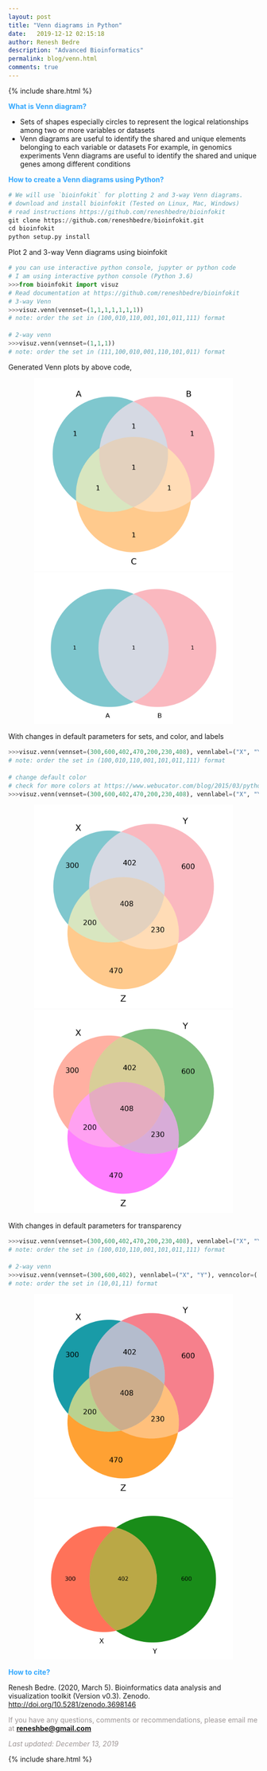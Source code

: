 ```yaml
---
layout: post
title: "Venn diagrams in Python"
date:   2019-12-12 02:15:18
author: Renesh Bedre
description: "Advanced Bioinformatics"
permalink: blog/venn.html
comments: true
---
```

<p>
{% include  share.html %}
</p>

**<span style="color:#33a8ff">What is Venn diagram?</span>**
 - Sets of shapes especially circles to represent the logical relationships among two or more variables or datasets
 - Venn diagrams are useful to identify the shared and unique elements belonging to each variable or datasets
   For example, in genomics experiments Venn diagrams are useful to identify the shared and unique genes among
   different conditions
   
**<span style="color:#33a8ff">How to create a Venn diagrams using Python?</span>**

```python
# We will use `bioinfokit` for plotting 2 and 3-way Venn diagrams.
# download and install bioinfokit (Tested on Linux, Mac, Windows) 
# read instructions https://github.com/reneshbedre/bioinfokit
git clone https://github.com/reneshbedre/bioinfokit.git
cd bioinfokit
python setup.py install
```   

Plot 2 and 3-way Venn diagrams using bioinfokit

```python
# you can use interactive python console, jupyter or python code
# I am using interactive python console (Python 3.6)
>>>from bioinfokit import visuz
# Read documentation at https://github.com/reneshbedre/bioinfokit
# 3-way Venn 
>>>visuz.venn(vennset=(1,1,1,1,1,1,1))
# note: order the set in (100,010,110,001,101,011,111) format

# 2-way venn
>>>visuz.venn(vennset=(1,1,1))
# note: order the set in (111,100,010,001,110,101,011) format
```

Generated Venn plots by above code,

<p align="center">
<img src="/myfiles/venn/venn3_1.png" width="400">
<img src="/myfiles/venn/venn2_1.png" width="400">
</p>

With changes in default parameters for sets, and color, and labels

```python
>>>visuz.venn(vennset=(300,600,402,470,200,230,408), vennlabel=("X", "Y", "Z"))
# note: order the set in (100,010,110,001,101,011,111) format

# change default color
# check for more colors at https://www.webucator.com/blog/2015/03/python-color-constants-module/
>>>visuz.venn(vennset=(300,600,402,470,200,230,408), vennlabel=("X", "Y", "Z"), venncolor=('#ff6347', '#008000', '#FF00FF'))
```

<p align="center">
<img src="/myfiles/venn/venn3_2.png" width="400">
<img src="/myfiles/venn/venn3_3.png" width="400">
</p>

With changes in default parameters for transparency

```python
>>>visuz.venn(vennset=(300,600,402,470,200,230,408), vennlabel=("X", "Y", "Z"), vennalpha=0.9)
# note: order the set in (100,010,110,001,101,011,111) format

# 2-way venn
>>>visuz.venn(vennset=(300,600,402), vennlabel=("X", "Y"), venncolor=('#ff6347', '#008000'), vennalpha=0.9)
# note: order the set in (10,01,11) format
```

<p align="center">
<img src="/myfiles/venn/venn3_4.png" width="400">
<img src="/myfiles/venn/venn2_2.png" width="400">
</p>

**<span style="color:#33a8ff">How to cite?</span>**

Renesh Bedre. (2020, March 5). Bioinformatics data analysis and visualization toolkit (Version v0.3). Zenodo. <a href="http://doi.org/10.5281/zenodo.3698146">http://doi.org/10.5281/zenodo.3698146</a>

<span style="color:#9e9696">If you have any questions, comments or recommendations, please email me at 
<b>reneshbe@gmail.com</b></span>
    
<span style="color:#9e9696"><i> Last updated: December 13, 2019</i> </span>    

<p>
{% include  share.html %}
</p>